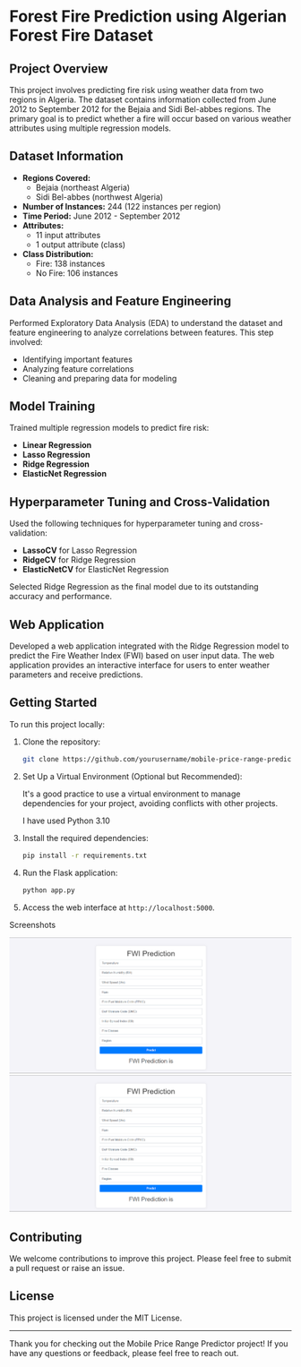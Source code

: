 # Forest Fire Prediction using Algerian Forest Fire Dataset

## Project Overview

This project involves predicting fire risk using weather data from two regions in Algeria. The dataset contains information collected from June 2012 to September 2012 for the Bejaia and Sidi Bel-abbes regions. The primary goal is to predict whether a fire will occur based on various weather attributes using multiple regression models.

## Dataset Information

- **Regions Covered:** 
  - Bejaia (northeast Algeria)
  - Sidi Bel-abbes (northwest Algeria)
- **Number of Instances:** 244 (122 instances per region)
- **Time Period:** June 2012 - September 2012
- **Attributes:**
  - 11 input attributes
  - 1 output attribute (class)
- **Class Distribution:**
  - Fire: 138 instances
  - No Fire: 106 instances

## Data Analysis and Feature Engineering

Performed Exploratory Data Analysis (EDA) to understand the dataset and feature engineering to analyze correlations between features. This step involved:

- Identifying important features
- Analyzing feature correlations
- Cleaning and preparing data for modeling

## Model Training

Trained multiple regression models to predict fire risk:

- **Linear Regression**
- **Lasso Regression**
- **Ridge Regression**
- **ElasticNet Regression**

## Hyperparameter Tuning and Cross-Validation

Used the following techniques for hyperparameter tuning and cross-validation:

- **LassoCV** for Lasso Regression
- **RidgeCV** for Ridge Regression
- **ElasticNetCV** for ElasticNet Regression

Selected Ridge Regression as the final model due to its outstanding accuracy and performance.

## Web Application

Developed a web application integrated with the Ridge Regression model to predict the Fire Weather Index (FWI) based on user input data. The web application provides an interactive interface for users to enter weather parameters and receive predictions.

## Getting Started

To run this project locally:

1. Clone the repository:
    ```bash
    git clone https://github.com/yourusername/mobile-price-range-predictor.git
    ```
2. Set Up a Virtual Environment (Optional but Recommended):

    It's a good practice to use a virtual environment to manage dependencies for your project, avoiding conflicts with other projects.

    I have used Python 3.10

2. Install the required dependencies:
    ```bash
    pip install -r requirements.txt
    ```
3. Run the Flask application:
    ```bash
    python app.py
    ```
4. Access the web interface at `http://localhost:5000`.

Screenshots

![alt text](images/image.png)
![alt text](images/image-1.png)

## Contributing

We welcome contributions to improve this project. Please feel free to submit a pull request or raise an issue.

## License

This project is licensed under the MIT License.

---

Thank you for checking out the Mobile Price Range Predictor project! If you have any questions or feedback, please feel free to reach out.

